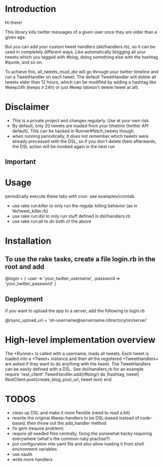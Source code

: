 # Introduction

Hi there!

This library kills twitter messages of a given user once they are older than a given age. 

But you can add your custom tweet handlers (dsl/handlers.rb), so it can be used in completely different ways. Like automatically blogging all your tweets which you tagged with #blog, doing something else with the hashtag #quote, and so on.

To achieve this, all_tweets_must_die will go through your twitter timeline and run a TweetHandler on each tweet. The default TweetHandler will delete all tweets older than 12 hours, which can be modified by adding a hashtag like #keep24h (keeps it 24h) or just #keep (doesn't delete tweet at all).

# Disclaimer

* This is a private project and changes regularly. Use at your own risk. 
* By default, only 20 tweets are loaded from your timeline (twitter API default). This can be hacked in Runner#fetch_tweets though.
* when running periodically, it does not remember which tweets were already processed with the DSL, so if you don't delete them afterwards, the DSL action will be invoked again in the next run

## Important


# Usage

periodically execute these taks with cron. see examples/crontab.

* use rake run:killer to only run the regular killing behavior (as in lib/tweet_killer.rb)
* use rake run:dsl to only run stuff defined in dsl/handlers.rb
* use rake run:all to do both of the above


# Installation

## To use the rake tasks, create a file login.rb in the root and add

@login = {
  :user     => 'your_twitter_username',
  :password => 'your_twitter_password'
}

## Deployment

if you want to upload the app to a server, add the following to login.rb

@rsync_upload_uri = 'sh-username@servername:/directory/on/server'

# High-level implementation overview

The +Runner+ is called with a username, loads all tweets. Each tweet is loaded into a +Tweet+ instance and then all the registered +TweetHandlers+ are asked if they want to do anything with the tweet.
The TweetHandlers can be easily defined with a DSL. See dsl/handlers.rb for an example
require 'rest_client'
TweetHandler.add(/#blog/) do |hashtag, tweet|
  RestClient.post(create_blog_post_url, tweet.text)
end

# TODOS

* clean up DSL and make it more flexible (need to read a bit)
* rewrite the original #keep-handlers to be DSL-based instead of code-based, then throw out the add_handler method
* fix gem (require problem)
* require all needed files centrally, fixing the somewhat hacky requiring everywhere (what's the common ruby practise?)
* put configuration into yaml file and also allow loading it from shell environment variables
* use oauth
* write more handlers
